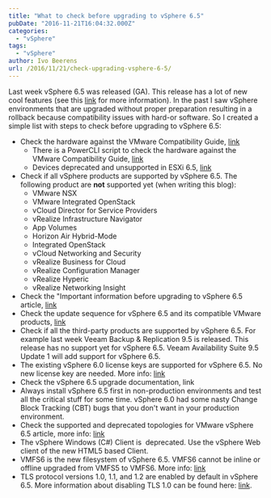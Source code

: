```yaml
---
title: "What to check before upgrading to vSphere 6.5"
pubDate: "2016-11-21T16:04:32.000Z"
categories: 
  - "vSphere"
tags: 
  - "vSphere"
author: Ivo Beerens
url: /2016/11/21/check-upgrading-vsphere-6-5/
---
```


Last week vSphere 6.5 was released (GA). This release has a lot of new cool features (see this [link](http://localhost/2016/10/18/whats-new-vsphere-6-5/) for more information). In the past I saw vSphere environments that are upgraded without proper preparation resulting in a rollback because compatibility issues with hard-or software. So I created a simple list with steps to check before upgrading to vSphere 6.5:
- Check the hardware against the VMware Compatibility Guide, [link](http://www.VMware.com/resources/compatibility/search.php)
    - There is a PowerCLI script to check the hardware against the VMware Compatibility Guide, [link](http://www.virten.net/2016/11/powercli-script-to-verify-esxi-6-5-support/)
    - Devices deprecated and unsupported in ESXi 6.5, [link](https://kb.VMware.com/selfservice/search.do?cmd=displayKC&docType=kc&docTypeID=DT_KB_1_1&externalId=2145810)
- Check if all vSphere products are supported by vSphere 6.5. The following product are **not** supported yet (when writing this blog):
    - VMware NSX
    - VMware Integrated OpenStack
    - vCloud Director for Service Providers
    - vRealize Infrastructure Navigator
    - App Volumes
    - Horizon Air Hybrid-Mode
    - Integrated OpenStack
    - vCloud Networking and Security
    - vRealize Business for Cloud
    - vRealize Configuration Manager
    - vRealize Hyperic
    - vRealize Networking Insight
- Check the "Important information before upgrading to vSphere 6.5 article, [link](https://kb.VMware.com/selfservice/microsites/search.do?language=en_US&cmd=displayKC&externalId=2147548)
- Check the update sequence for vSphere 6.5 and its compatible VMware products, [link](https://kb.VMware.com/selfservice/microsites/search.do?language=en_US&cmd=displayKC&externalId=2147289)
- Check if all the third-party products are supported by vSphere 6.5. For example last week Veeam Backup & Replication 9.5 is released. This release has no support yet for vSphere 6.5. Veeam Availability Suite 9.5 Update 1 will add support for vSphere 6.5.
- The existing vSphere 6.0 license keys are supported for vSphere 6.5. No new license key are needed. More info: [link](https://kb.VMware.com/selfservice/search.do?cmd=displayKC&docType=kc&docTypeID=DT_KB_1_1&externalId=2059926)
- Check the vSphere 6.5 upgrade documentation, link
- Always install vSphere 6.5 first in non-production environments and test all the critical stuff for some time. vSphere 6.0 had some nasty Change Block Tracking (CBT) bugs that you don't want in your production environment.
- Check the supported and deprecated topologies for VMware vSphere 6.5 article, more info: [link](https://kb.VMware.com/selfservice/microsites/search.do?language=en_US&cmd=displayKC&externalId=2147672)
- The vSphere Windows (C#) Client is  deprecated. Use the vSphere Web client of the new HTML5 based Client.
- VMFS6 is the new filesystem of vSphere 6.5. VMFS6 cannot be inline or offline upgraded from VMFS5 to VMFS6. More info: [link](https://kb.VMware.com/selfservice/microsites/search.do?language=en_US&cmd=displayKC&externalId=2147824)
- TLS protocol versions 1.0, 1.1, and 1.2 are enabled by default in vSphere 6.5. More information about disabling TLS 1.0 can be found here: [link](https://kb.VMware.com/selfservice/microsites/search.do?language=en_US&cmd=displayKC&externalId=2147469).